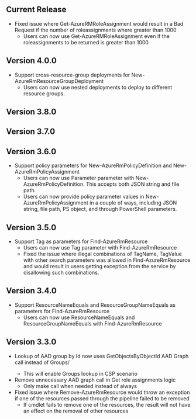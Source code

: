 ﻿<!--
    Please leave this section at the top of the change log.

    Changes for the current release should go under the section titled "Current Release", and should adhere to the following format:

    ## Current Release
    * Overview of change #1
        - Additional information about change #1
    * Overview of change #2
        - Additional information about change #2
        - Additional information about change #2
    * Overview of change #3
    * Overview of change #4
        - Additional information about change #4

    ## YYYY.MM.DD - Version X.Y.Z (Previous Release)
    * Overview of change #1
        - Additional information about change #1
-->
## Current Release
* Fixed issue where Get-AzureRMRoleAssignment would result in a Bad Request if the number of roleassignments where greater than 1000
    - Users can now use Get-AzureRMRoleAssignment even if the roleassignments to be returned is greater than 1000
    
## Version 4.0.0
* Support cross-resource-group deployments for New-AzureRmResourceGroupDeployment
    - Users can now use nested deployments to deploy to different resource groups.

## Version 3.8.0

## Version 3.7.0

## Version 3.6.0
* Support policy parameters for New-AzureRmPolicyDefinition and New-AzureRmPolicyAssignment
    - Users can now use Parameter parameter with New-AzureRmPolicyDefinition. This accepts both JSON string and file path.
    - Users can now provide policy parameter values in New-AzureRmPolicyAssignment in a couple of ways, including JSON string, file path, PS object, and through PowerShell parameters. 

## Version 3.5.0
* Support Tag as parameters for Find-AzureRmResource
    - Users can now use Tag parameter with Find-AzureRmResource
    - Fixed the issue where illegal combinations of TagName, TagValue with other search parameters was allowed in Find-AzureRmResource and would result in users getting exception from the service by disallowing such combinations. 

## Version 3.4.0
* Support ResourceNameEquals and ResourceGroupNameEquals as parameters for Find-AzureRmResource
    - Users can now use ResourceNameEquals and ResourceGroupNameEquals with Find-AzureRmResource

## Version 3.3.0
* Lookup of AAD group by Id now uses GetObjectsByObjectId AAD Graph call instead of Groups/<id>
    - This will enable Groups lookup in CSP scenario
* Remove unnecessary AAD graph call in Get role assignments logic
    - Only make call when needed instead of always
* Fixed issue where Remove-AzureRmResource would throw an exception if one of the resources passed through the pipeline failed to be removed
    - If cmdlet fails to remove one of the resources, the result will not have an effect on the removal of other resources